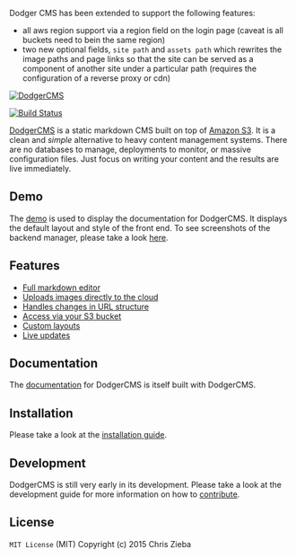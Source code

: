 Dodger CMS has been extended to support the following features:

- all aws region support via a region field on the login page (caveat is all buckets need to bein the same region)
- two new optional fields, `site path` and `assets path` which rewrites the image paths and page links so that the site can be served as a component of another site under a particular path (requires the configuration of a reverse proxy or cdn)

[![DodgerCMS](http://i.imgur.com/EmVj8OL.png)](http://dodgercms.com/)

[![Build Status](https://travis-ci.org/ChrisZieba/dodgercms.svg)](https://travis-ci.org/ChrisZieba/dodgercms)

[DodgerCMS](http://dodgercms.com) is a static markdown CMS built on top of [Amazon S3](http://aws.amazon.com/s3/). It is a clean and *simple* alternative to heavy content management systems. There are no databases to manage, deployments to monitor, or massive configuration files. Just focus on writing your content and the results are live immediately.

## Demo

The [demo](http://dodgercms.com) is used to display the documentation for DodgerCMS. It displays the default layout and style of the front end. To see screenshots of the backend manager, please take a look [here](http://dodgercms.com/#screenshots).

## Features

- [Full markdown editor](http://dodgercms.com/features/editor)
- [Uploads images directly to the cloud](http://dodgercms.com/features/images)
- [Handles changes in URL structure](http://dodgercms.com/features/menu)
- [Access via your S3 bucket](http://dodgercms.com/features/cloud)
- [Custom layouts](http://dodgercms.com/features/layouts)
- [Live updates](http://dodgercms.com/features/live)

## Documentation

The [documentation](http://dodgercms.com) for DodgerCMS is itself built with DodgerCMS.

## Installation

Please take a look at the [installation guide](http://dodgercms.com/help/installation).

## Development

DodgerCMS is still very early in its development. Please take a look at the development guide for more information on how to [contribute](http://dodgercms.com/development/contributing).

## License

`MIT License` (MIT)
Copyright (c) 2015 Chris Zieba